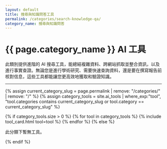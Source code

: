 ```yaml
---
layout: default
title: 搜尋與知識問答工具
permalink: /categories/search-knowledge-qa/
category_name: 搜尋與知識問答
---
```


# {{ page.category_name }} AI 工具

<p>此類別提供進階的 AI 搜尋工具，能總結複雜資料、跨網站抓取並整合資訊，以及進行事實查證。無論您是進行學術研究、需要快速查詢資料，還是要在撰寫報告前核對信息，這些工具都能讓您更高效地獲取和驗證知識。</p>

---

<div class="tool-grid">
  {% assign current_category_slug = page.permalink | remove: "/categories/" | remove: "/" %}
  {% assign category_tools = site.ai_tools | where_exp:"tool", "tool.categories contains current_category_slug or tool.category == current_category_slug" %}

  {% if category_tools.size > 0 %}
    {% for tool in category_tools %}
      {% include tool_card.html tool=tool %}
    {% endfor %}
  {% else %}
    <p>此分類下暫無工具。</p>
  {% endif %}
</div>